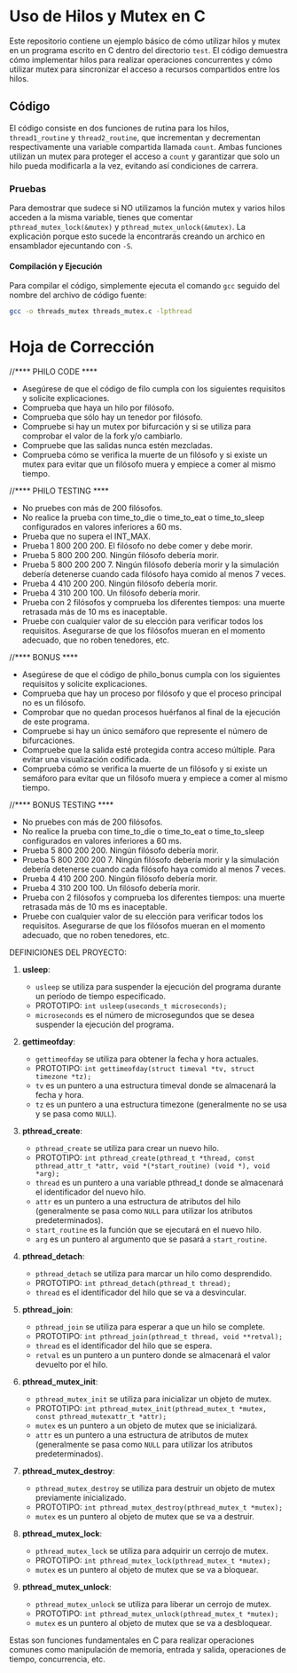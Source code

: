 # Uso de Hilos y Mutex en C

Este repositorio contiene un ejemplo básico de cómo utilizar hilos y mutex en un programa escrito en C dentro del directorio `test`. El código demuestra cómo implementar hilos para realizar operaciones concurrentes y cómo utilizar mutex para sincronizar el acceso a recursos compartidos entre los hilos.

## Código

El código consiste en dos funciones de rutina para los hilos, `thread1_routine` y `thread2_routine`, que incrementan y decrementan respectivamente una variable compartida llamada `count`. Ambas funciones utilizan un mutex para proteger el acceso a `count` y garantizar que solo un hilo pueda modificarla a la vez, evitando así condiciones de carrera.

### Pruebas

Para demostrar que sudece si NO utilizamos la función mutex y varios hilos acceden a la misma variable, tienes que comentar `pthread_mutex_lock(&mutex)` y `pthread_mutex_unlock(&mutex)`.
La explicación porque esto sucede la encontrarás creando un archico en ensamblador ejecuntando con `-S`.


#### Compilación y Ejecución

Para compilar el código, simplemente ejecuta el comando `gcc` seguido del nombre del archivo de código fuente:

```bash
gcc -o threads_mutex threads_mutex.c -lpthread

```
# Hoja de Corrección 

//**** PHILO CODE ****

- Asegúrese de que el código de filo cumpla con los siguientes requisitos y solicite explicaciones.
- Comprueba que haya un hilo por filósofo.
- Comprueba que sólo hay un tenedor por filósofo.
- Compruebe si hay un mutex por bifurcación y si se utiliza para comprobar el valor de la fork y/o cambiarlo.
- Compruebe que las salidas nunca estén mezcladas.
- Comprueba cómo se verifica la muerte de un filósofo y si existe un mutex para evitar que un filósofo muera y empiece a comer al mismo tiempo.

//**** PHILO TESTING ****

- No pruebes con más de 200 filósofos.
- No realice la prueba con time_to_die o time_to_eat o time_to_sleep configurados en valores inferiores a 60 ms.
- Prueba que no supera el INT_MAX.
- Prueba 1 800 200 200. El filósofo no debe comer y debe morir.
- Prueba 5 800 200 200. Ningún filósofo debería morir.
- Prueba 5 800 200 200 7. Ningún filósofo debería morir y la simulación debería detenerse cuando cada filósofo haya comido al menos 7 veces.
- Prueba 4 410 200 200. Ningún filósofo debería morir.
- Prueba 4 310 200 100. Un filósofo debería morir.
- Prueba con 2 filósofos y comprueba los diferentes tiempos: una muerte retrasada más de 10 ms es inaceptable.
- Pruebe con cualquier valor de su elección para verificar todos los requisitos. Asegurarse de que los filósofos mueran en el momento adecuado, que no roben tenedores, etc.

//**** BONUS ****

- Asegúrese de que el código de philo_bonus cumpla con los siguientes requisitos y solicite explicaciones.
- Comprueba que hay un proceso por filósofo y que el proceso principal no es un filósofo.
- Comprobar que no quedan procesos huérfanos al final de la ejecución de este programa.
- Compruebe si hay un único semáforo que represente el número de bifurcaciones.
- Compruebe que la salida esté protegida contra acceso múltiple. Para evitar una visualización codificada.
- Comprueba cómo se verifica la muerte de un filósofo y si existe un semáforo para evitar que un filósofo muera y empiece a comer al mismo tiempo.

//**** BONUS TESTING ****

- No pruebes con más de 200 filósofos.
- No realice la prueba con time_to_die o time_to_eat o time_to_sleep configurados en valores inferiores a 60 ms.
- Prueba 5 800 200 200. Ningún filósofo debería morir.
- Prueba 5 800 200 200 7. Ningún filósofo debería morir y la simulación debería detenerse cuando cada filósofo haya comido al menos 7 veces.
- Prueba 4 410 200 200. Ningún filósofo debería morir.
- Prueba 4 310 200 100. Un filósofo debería morir.
- Prueba con 2 filósofos y comprueba los diferentes tiempos: una muerte retrasada más de 10 ms es inaceptable.
- Pruebe con cualquier valor de su elección para verificar todos los requisitos. Asegurarse de que los filósofos mueran en el momento adecuado, que no roben tenedores, etc.

DEFINICIONES DEL PROYECTO:

1. **usleep**:
   - `usleep` se utiliza para suspender la ejecución del programa durante un período de tiempo especificado.
   - PROTOTIPO: `int usleep(useconds_t microseconds);`
   - `microseconds` es el número de microsegundos que se desea suspender la ejecución del programa.

2. **gettimeofday**:
   - `gettimeofday` se utiliza para obtener la fecha y hora actuales.
   - PROTOTIPO: `int gettimeofday(struct timeval *tv, struct timezone *tz);`
   - `tv` es un puntero a una estructura timeval donde se almacenará la fecha y hora.
   - `tz` es un puntero a una estructura timezone (generalmente no se usa y se pasa como `NULL`).

3. **pthread_create**:
   - `pthread_create` se utiliza para crear un nuevo hilo.
   - PROTOTIPO: `int pthread_create(pthread_t *thread, const pthread_attr_t *attr, void *(*start_routine) (void *), void *arg);`
   - `thread` es un puntero a una variable pthread_t donde se almacenará el identificador del nuevo hilo.
   - `attr` es un puntero a una estructura de atributos del hilo (generalmente se pasa como `NULL` para utilizar los atributos predeterminados).
   - `start_routine` es la función que se ejecutará en el nuevo hilo.
   - `arg` es un puntero al argumento que se pasará a `start_routine`.

4. **pthread_detach**:
   - `pthread_detach` se utiliza para marcar un hilo como desprendido.
   - PROTOTIPO: `int pthread_detach(pthread_t thread);`
   - `thread` es el identificador del hilo que se va a desvincular.

5. **pthread_join**:
    - `pthread_join` se utiliza para esperar a que un hilo se complete.
    - PROTOTIPO: `int pthread_join(pthread_t thread, void **retval);`
    - `thread` es el identificador del hilo que se espera.
    - `retval` es un puntero a un puntero donde se almacenará el valor devuelto por el hilo.

6. **pthread_mutex_init**:
    - `pthread_mutex_init` se utiliza para inicializar un objeto de mutex.
    - PROTOTIPO: `int pthread_mutex_init(pthread_mutex_t *mutex, const pthread_mutexattr_t *attr);`
    - `mutex` es un puntero a un objeto de mutex que se inicializará.
    - `attr` es un puntero a una estructura de atributos de mutex (generalmente se pasa como `NULL` para utilizar los atributos predeterminados).

7. **pthread_mutex_destroy**:
    - `pthread_mutex_destroy` se utiliza para destruir un objeto de mutex previamente inicializado.
    - PROTOTIPO: `int pthread_mutex_destroy(pthread_mutex_t *mutex);`
    - `mutex` es un puntero al objeto de mutex que se va a destruir.

8. **pthread_mutex_lock**:
    - `pthread_mutex_lock` se utiliza para adquirir un cerrojo de mutex.
    - PROTOTIPO: `int pthread_mutex_lock(pthread_mutex_t *mutex);`
    - `mutex` es un puntero al objeto de mutex que se va a bloquear.

9. **pthread_mutex_unlock**:
    - `pthread_mutex_unlock` se utiliza para liberar un cerrojo de mutex.
    - PROTOTIPO: `int pthread_mutex_unlock(pthread_mutex_t *mutex);`
    - `mutex` es un puntero al objeto de mutex que se va a desbloquear.

Estas son funciones fundamentales en C para realizar operaciones comunes como manipulación de memoria, entrada y salida, operaciones de tiempo, concurrencia, etc.
